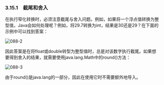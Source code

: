 ### 3.15.1　截尾和舍入

在执行窄化转换时，必须注意截尾与舍入问题。例如，如果将一个浮点值转换为整型值，Java会如何处理呢？例如，将29.7转换为int，结果是30还是29？在下面的示例中可以找到答案：

![088-2](../Images/image02683.jpeg)

因此答案是在将float或double转型为整型值时，总是对该数字执行截尾。如果想要得到舍入的结果，就需要使用java.lang.Math中的round()方法：

![088-3](../Images/image02684.jpeg)

由于round()是java.lang的一部分，因此在使用它时不需要额外地导入。